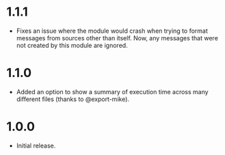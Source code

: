 # 1.1.1

* Fixes an issue where the module would crash when trying to format messages
  from sources other than itself. Now, any messages that were not created by
  this module are ignored.

# 1.1.0

* Added an option to show a summary of execution time across many different
  files (thanks to @export-mike).

# 1.0.0

* Initial release.
